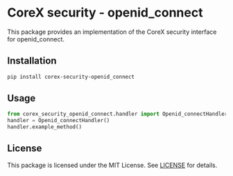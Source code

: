 # CoreX security - openid_connect

This package provides an implementation of the CoreX security interface for openid_connect.

## Installation
~~~bash
pip install corex-security-openid_connect
~~~

## Usage
~~~python
from corex_security_openid_connect.handler import Openid_connectHandler
handler = Openid_connectHandler()
handler.example_method()
~~~

## License
This package is licensed under the MIT License. See [LICENSE](../LICENSE) for details.
